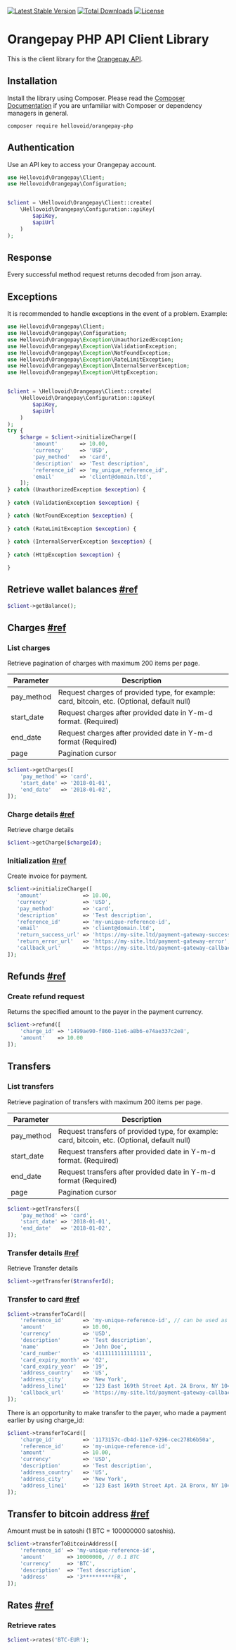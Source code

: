 [![Latest Stable Version](https://poser.pugx.org/hellovoid/orangepay-php/v/stable)](https://packagist.org/packages/hellovoid/orangepay-php)
[![Total Downloads](https://poser.pugx.org/hellovoid/orangepay-php/downloads)](https://packagist.org/packages/hellovoid/orangepay-php)
[![License](https://poser.pugx.org/hellovoid/orangepay-php/license)](https://packagist.org/packages/hellovoid/orangepay-php)
# Orangepay PHP API Client Library

This is the client library for the [Orangepay API][1].

## Installation

Install the library using Composer. Please read the [Composer Documentation](https://getcomposer.org/doc/01-basic-usage.md) if you are unfamiliar with Composer or dependency managers in general.

```
composer require hellovoid/orangepay-php
```
## Authentication

Use an API key to access your Orangepay account.

```php
use Hellovoid\Orangepay\Client;
use Hellovoid\Orangepay\Configuration;


$client = \Hellovoid\Orangepay\Client::create(
    \Hellovoid\Orangepay\Configuration::apiKey(
        $apiKey,
        $apiUrl
    )
);
```
## Response

Every successful method request returns decoded from json array.

## Exceptions
It is recommended to handle exceptions in the event of a problem.
Example:
```php
use Hellovoid\Orangepay\Client;
use Hellovoid\Orangepay\Configuration;
use Hellovoid\Orangepay\Exception\UnauthorizedException;
use Hellovoid\Orangepay\Exception\ValidationException;
use Hellovoid\Orangepay\Exception\NotFoundException;
use Hellovoid\Orangepay\Exception\RateLimitException;
use Hellovoid\Orangepay\Exception\InternalServerException;
use Hellovoid\Orangepay\Exception\HttpException;


$client = \Hellovoid\Orangepay\Client::create(
    \Hellovoid\Orangepay\Configuration::apiKey(
        $apiKey,
        $apiUrl
    )
);
try {
    $charge = $client->initializeCharge([
        'amount'       => 10.00,
        'currency'     => 'USD',
        'pay_method'   => 'card',
        'description'  => 'Test description',
        'reference_id' => 'my_unique_reference_id',
        'email'        => 'client@domain.ltd',
    ]);
} catch (UnauthorizedException $exception) {
  
} catch (ValidationException $exception) {

} catch (NotFoundException $exception) {
    
} catch (RateLimitException $exception) {
     
} catch (InternalServerException $exception) {
   
} catch (HttpException $exception) {

}

```
## Retrieve wallet balances [#ref](https://docs.gdax.com/#balances)
```php
$client->getBalance();
```
## Charges [#ref](https://orange-pay.com/api#charges)
### List charges
Retrieve pagination of charges with maximum 200 items per page. 

| Parameter  | Description                                                                                 |
|------------|---------------------------------------------------------------------------------------------|
| pay_method | Request charges of provided type, for example: card, bitcoin, etc. (Optional, default null) |
| start_date | Request charges after provided date in Y-m-d format. (Required)                             |
| end_date   | Request charges after provided date in Y-m-d format (Required)                              |
| page       | Pagination cursor                                                                           |
```php
$client->getCharges([
    'pay_method' => 'card',
    'start_date' => '2018-01-01',
    'end_date'   => '2018-01-02',
]);
```
### Charge details [#ref](https://orange-pay.com/api#retrieve-charge-details)
Retrieve charge details
```php
$client->getCharge($chargeId);
```
### Initialization [#ref](https://orange-pay.com/api#initialization)
Create invoice for payment.
```php
$client->initializeCharge([
   'amount'             => 10.00,
   'currency'           => 'USD',
   'pay_method'         => 'card',
   'description'        => 'Test description',
   'reference_id'       => 'my-unique-reference-id',
   'email'              => 'client@domain.ltd',
   'return_success_url' => 'https://my-site.ltd/payment-gateway-success',
   'return_error_url'   => 'https://my-site.ltd/payment-gateway-error',
   'callback_url'       => 'https://my-site.ltd/payment-gateway-callback',
]);
```
## Refunds [#ref](https://www.orange-pay.com/api#refunds)
### Create refund request
Returns the specified amount to the payer in the payment currency.
```php
$client->refund([
    'charge_id' => '1499ae90-f860-11e6-a8b6-e74ae337c2e8',
    'amount'    => 10.00
]);
```
## Transfers
### List transfers
Retrieve pagination of transfers with maximum 200 items per page. 

| Parameter  | Description                                                                                   |
|------------|-----------------------------------------------------------------------------------------------|
| pay_method | Request transfers of provided type, for example: card, bitcoin, etc. (Optional, default null) |
| start_date | Request transfers after provided date in Y-m-d format. (Required)                             |
| end_date   | Request transfers after provided date in Y-m-d format (Required)                              |
| page       | Pagination cursor                                                                             |
```php
$client->getTransfers([
    'pay_method' => 'card',
    'start_date' => '2018-01-01',
    'end_date'   => '2018-01-02',
]);
```
### Transfer details [#ref](https://orange-pay.com/api#retrieve-transfer-details)
Retrieve Transfer details
```php
$client->getTransfer($transferId);
```
### Transfer to card [#ref](https://www.orange-pay.com/api#transfer-to-card)
```php
$client->transferToCard([
    'reference_id'      => 'my-unique-reference-id', // can be used as [#idempotency key](https://en.wikipedia.org/wiki/Idempotence)
    'amount'            => 10.00,
    'currency'          => 'USD',
    'description'       => 'Test description',
    'name'              => 'John Doe',
    'card_number'       => '4111111111111111',
    'card_expiry_month' => '02',
    'card_expiry_year'  => '19',
    'address_country'   => 'US',
    'address_city'      => 'New York',
    'address_line1'     => '123 East 169th Street Apt. 2A Bronx, NY 10456',
    'callback_url'      => 'https://my-site.ltd/payment-gateway-callback'
]);
```
There is an opportunity to make transfer to the payer, who made a payment earlier by using charge_id:
```php
$client->transferToCard([
    'charge_id'         => '1173157c-db4d-11e7-9296-cec278b6b50a',
    'reference_id'      => 'my-unique-reference-id',
    'amount'            => 10.00,
    'currency'          => 'USD',
    'description'       => 'Test description',
    'address_country'   => 'US',
    'address_city'      => 'New York',
    'address_line1'     => '123 East 169th Street Apt. 2A Bronx, NY 10456',
]);
```

## Transfer to bitcoin address [#ref](https://www.orange-pay.com/api#transfer-to-bitcoin)
Amount must be in satoshi (1 BTC = 100000000 satoshis). 
```php
$client->transferToBitcoinAddress([
    'reference_id' => 'my-unique-reference-id',
    'amount'       => 10000000, // 0.1 BTC
    'currency'     => 'BTC',
    'description'  => 'Test description',
    'address'      => '3**********FR',
]);
```

## Rates [#ref](https://www.orange-pay.com/api#rates)
### Retrieve rates
```php
$client->rates('BTC-EUR');
```
[1]: https://orange-pay.com/api